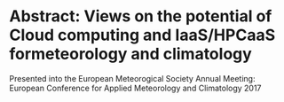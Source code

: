 # Abstract: Views on the potential of Cloud computing and IaaS/HPCaaS formeteorology and climatology

Presented into the European Meteorogical Society Annual Meeting: European Conference for Applied Meteorology and Climatology 2017
